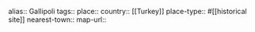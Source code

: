 alias:: Gallipoli
tags::
place::
country:: [[Turkey]] 
place-type:: #[[historical site]]
nearest-town::
map-url::
